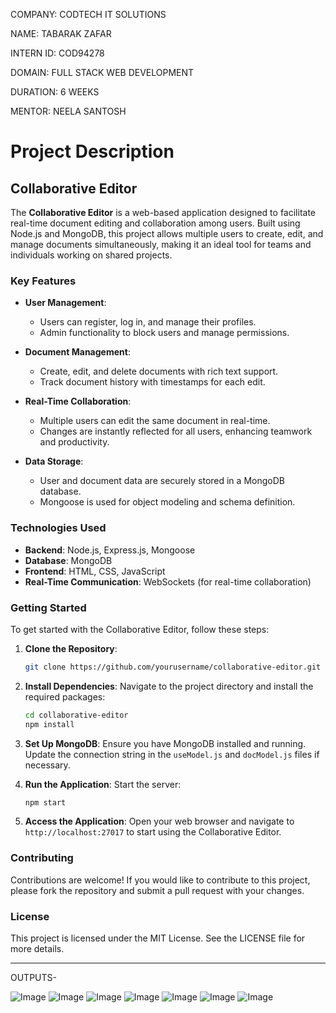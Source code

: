 COMPANY: CODTECH IT SOLUTIONS

NAME: TABARAK ZAFAR

INTERN ID: COD94278

DOMAIN: FULL STACK WEB DEVELOPMENT

DURATION: 6 WEEKS

MENTOR: NEELA SANTOSH


# Project Description

## Collaborative Editor

The **Collaborative Editor** is a web-based application designed to facilitate real-time document editing and collaboration among users. Built using Node.js and MongoDB, this project allows multiple users to create, edit, and manage documents simultaneously, making it an ideal tool for teams and individuals working on shared projects.

### Key Features

- **User  Management**: 
  - Users can register, log in, and manage their profiles.
  - Admin functionality to block users and manage permissions.

- **Document Management**: 
  - Create, edit, and delete documents with rich text support.
  - Track document history with timestamps for each edit.

- **Real-Time Collaboration**: 
  - Multiple users can edit the same document in real-time.
  - Changes are instantly reflected for all users, enhancing teamwork and productivity.

- **Data Storage**: 
  - User and document data are securely stored in a MongoDB database.
  - Mongoose is used for object modeling and schema definition.

### Technologies Used

- **Backend**: Node.js, Express.js, Mongoose
- **Database**: MongoDB
- **Frontend**: HTML, CSS, JavaScript
- **Real-Time Communication**: WebSockets (for real-time collaboration)

### Getting Started

To get started with the Collaborative Editor, follow these steps:

1. **Clone the Repository**:
   ```bash
   git clone https://github.com/yourusername/collaborative-editor.git
   ```

2. **Install Dependencies**:
   Navigate to the project directory and install the required packages:
   ```bash
   cd collaborative-editor
   npm install
   ```

3. **Set Up MongoDB**:
   Ensure you have MongoDB installed and running. Update the connection string in the `useModel.js` and `docModel.js` files if necessary.

4. **Run the Application**:
   Start the server:
   ```bash
   npm start
   ```

5. **Access the Application**:
   Open your web browser and navigate to `http://localhost:27017` to start using the Collaborative Editor.

### Contributing

Contributions are welcome! If you would like to contribute to this project, please fork the repository and submit a pull request with your changes.

### License

This project is licensed under the MIT License. See the LICENSE file for more details.

---
OUTPUTS- 

![Image](https://github.com/user-attachments/assets/85504d4d-1970-4de3-a158-7cfc18118281)
![Image](https://github.com/user-attachments/assets/c4bc72b2-f634-4a3d-93c1-bb55a3cf2f46)
![Image](https://github.com/user-attachments/assets/d70e2e89-e6d9-43a8-8981-706799c04ac8)
![Image](https://github.com/user-attachments/assets/759e3287-f4ea-4c59-b0ba-5b6abde16f9d)
![Image](https://github.com/user-attachments/assets/7f9814a5-86bb-4298-be6a-bc65c5111d45)
![Image](https://github.com/user-attachments/assets/5d20b5e8-2a33-4cc2-8991-245beef1db31)
![Image](https://github.com/user-attachments/assets/8db36cf0-840b-408e-8634-67ed7dc02321)

